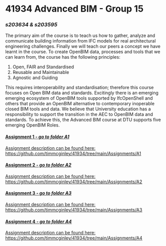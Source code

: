 # 41934 Advanced BIM - Group 15
### *s203634 &amp; s203595*

The primary aim of the course is to teach us how to gather, analyze and communicate building information from IFC models for real architectural engineering challenges. Finally we will teach our peers a concept we have learnt in the course. To create OpenBIM data, processes and tools that we can learn from, the course has the following principles:

1. Open, FAIR and Standardised
2. Reusable and Maintainable
3. Agnostic and Guiding

This requires interoperability and standardisation; therefore this course focuses on Open BIM data and standards. Excitingly there is an emerging emerging ecosystem of OpenBIM tools supported by IfcOpenShell and others that provide an OpenBIM alternative to contemporary inoperable closed BIM tools and data. We believe that University education has a responsibility to support the transition in the AEC to OpenBIM data and standards. To achieve this, the Advanced BIM course at DTU supports five emerging OpenBIM Roles.

#### <u>Assignment 1 *- go to folder A1*
Assignment description can be found here: https://github.com/timmcginley/41934/tree/main/Assignments/A1

#### <u>Assignment 2 *- go to folder A2*
Assignment description can be found here: https://github.com/timmcginley/41934/tree/main/Assignments/A2

#### <u>Assignment 3 *- go to folder A3*
Assignment description can be found here: https://github.com/timmcginley/41934/tree/main/Assignments/A3

#### <u>Assignment 4 *- go to folder A4*
Assignment description can be found here: https://github.com/timmcginley/41934/tree/main/Assignments/A4

